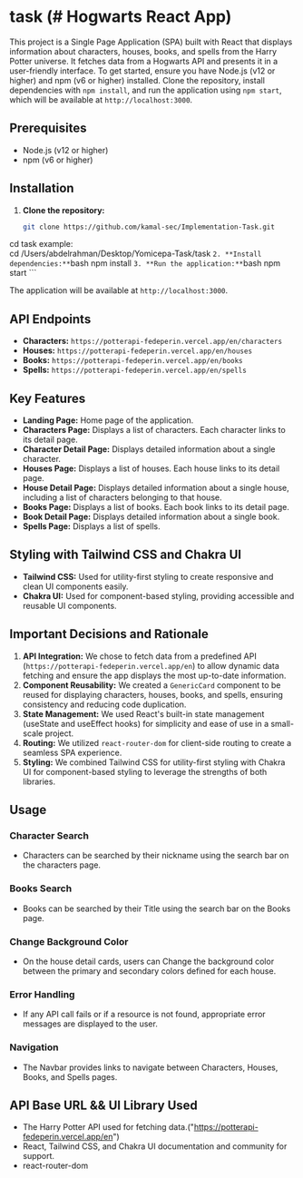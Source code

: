 # task (# Hogwarts React App)

This project is a Single Page Application (SPA) built with React that displays information about characters, houses, books, and spells from the Harry Potter universe. It fetches data from a Hogwarts API and presents it in a user-friendly interface. To get started, ensure you have Node.js (v12 or higher) and npm (v6 or higher) installed. Clone the repository, install dependencies with `npm install`, and run the application using `npm start`, which will be available at `http://localhost:3000`.

## Prerequisites

- Node.js (v12 or higher)
- npm (v6 or higher)

## Installation

1. **Clone the repository:**
    ```bash
    git clone https://github.com/kamal-sec/Implementation-Task.git

cd task 
example:    
    cd /Users/abdelrahman/Desktop/Yomicepa-Task/task
    ```
2. **Install dependencies:**
    ```bash
    npm install
    ```
3. **Run the application:**
    ```bash
    npm start
    ```

The application will be available at `http://localhost:3000`.


## API Endpoints

- **Characters:** `https://potterapi-fedeperin.vercel.app/en/characters`
- **Houses:** `https://potterapi-fedeperin.vercel.app/en/houses`
- **Books:** `https://potterapi-fedeperin.vercel.app/en/books`
- **Spells:** `https://potterapi-fedeperin.vercel.app/en/spells`

## Key Features

- **Landing Page:** Home page of the application.
- **Characters Page:** Displays a list of characters. Each character links to its detail page.
- **Character Detail Page:** Displays detailed information about a single character.
- **Houses Page:** Displays a list of houses. Each house links to its detail page.
- **House Detail Page:** Displays detailed information about a single house, including a list of characters belonging to that house.
- **Books Page:** Displays a list of books. Each book links to its detail page.
- **Book Detail Page:** Displays detailed information about a single book.
- **Spells Page:** Displays a list of spells.

## Styling with Tailwind CSS and Chakra UI

- **Tailwind CSS:** Used for utility-first styling to create responsive and clean UI components easily.
- **Chakra UI:** Used for component-based styling, providing accessible and reusable UI components.

## Important Decisions and Rationale

1. **API Integration:** We chose to fetch data from a predefined API (`https://potterapi-fedeperin.vercel.app/en`) to allow dynamic data fetching and ensure the app displays the most up-to-date information.
2. **Component Reusability:** We created a `GenericCard` component to be reused for displaying characters, houses, books, and spells, ensuring consistency and reducing code duplication.
3. **State Management:** We used React's built-in state management (useState and useEffect hooks) for simplicity and ease of use in a small-scale project.
4. **Routing:** We utilized `react-router-dom` for client-side routing to create a seamless SPA experience.
5. **Styling:** We combined Tailwind CSS for utility-first styling with Chakra UI for component-based styling to leverage the strengths of both libraries.

## Usage

### Character Search

- Characters can be searched by their nickname using the search bar on the characters page.

### Books Search

- Books can be searched by their Title using the search bar on the Books page.

### Change Background Color

- On the house detail cards, users can Change the background color between the primary and secondary colors defined for each house.

### Error Handling

- If any API call fails or if a resource is not found, appropriate error messages are displayed to the user.

### Navigation

- The Navbar provides links to navigate between Characters, Houses, Books, and Spells pages.

## API Base URL && UI Library Used

- The Harry Potter API used for fetching data.("https://potterapi-fedeperin.vercel.app/en")
- React, Tailwind CSS, and Chakra UI documentation and community for support.
- react-router-dom
